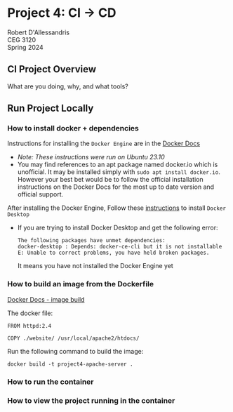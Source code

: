 # Project 4: CI -> CD  
Robert D'Allessandris  
CEG 3120  
Spring 2024  

## CI Project Overview 
  
What are you doing, why, and what tools?  

## Run Project Locally  
  
### How to install docker + dependencies  

Instructions for installing the `Docker Engine` are in the [Docker Docs](https://docs.docker.com/engine/install/ubuntu/#install-using-the-repository)
- *Note: These instructions were run on Ubuntu 23.10*
- You may find references to an apt package named docker.io which is unofficial. It may be installed simply with `sudo apt install docker.io`. However your best bet would be to follow the official installation instructions on the Docker Docs for the most up to date version and official support.


After installing the Docker Engine, Follow these [instructions](https://docs.docker.com/desktop/install/ubuntu/) to install `Docker Desktop`
- If you are trying to install Docker Desktop and get the following error:
    ```
    The following packages have unmet dependencies:
    docker-desktop : Depends: docker-ce-cli but it is not installable
    E: Unable to correct problems, you have held broken packages.
    ```
    It means you have not installed the Docker Engine yet  
### How to build an image from the Dockerfile

[Docker Docs - image build](https://docs.docker.com/reference/cli/docker/image/build/)  

The docker file:
```docker
FROM httpd:2.4

COPY ./website/ /usr/local/apache2/htdocs/
```
Run the following command to build the image: 
```shell
docker build -t project4-apache-server .
```
  
### How to run the container  
  
### How to view the project running in the container

